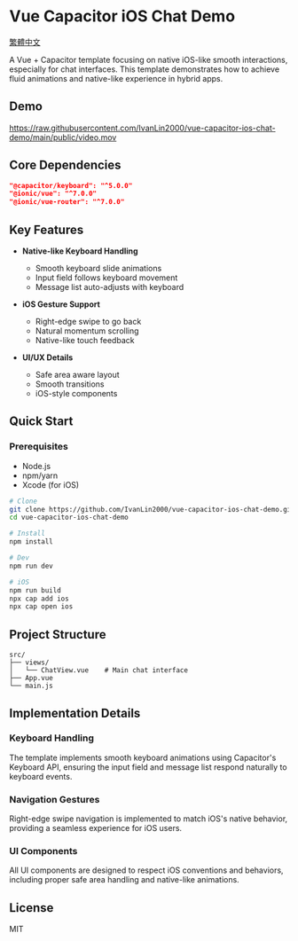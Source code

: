 # Vue Capacitor iOS Chat Demo

[繁體中文](./README.zh-TW.md)

A Vue + Capacitor template focusing on native iOS-like smooth interactions, especially for chat interfaces. This template demonstrates how to achieve fluid animations and native-like experience in hybrid apps.

## Demo

https://raw.githubusercontent.com/IvanLin2000/vue-capacitor-ios-chat-demo/main/public/video.mov

## Core Dependencies

```json
"@capacitor/keyboard": "^5.0.0"
"@ionic/vue": "^7.0.0"
"@ionic/vue-router": "^7.0.0"
```

## Key Features

- **Native-like Keyboard Handling**
  - Smooth keyboard slide animations
  - Input field follows keyboard movement
  - Message list auto-adjusts with keyboard

- **iOS Gesture Support**
  - Right-edge swipe to go back
  - Natural momentum scrolling
  - Native-like touch feedback

- **UI/UX Details**
  - Safe area aware layout
  - Smooth transitions
  - iOS-style components

## Quick Start

### Prerequisites
- Node.js
- npm/yarn
- Xcode (for iOS)

```bash
# Clone
git clone https://github.com/IvanLin2000/vue-capacitor-ios-chat-demo.git
cd vue-capacitor-ios-chat-demo

# Install
npm install

# Dev
npm run dev

# iOS
npm run build
npx cap add ios
npx cap open ios
```

## Project Structure

```
src/
├── views/
│   └── ChatView.vue    # Main chat interface
├── App.vue
└── main.js
```

## Implementation Details

### Keyboard Handling
The template implements smooth keyboard animations using Capacitor's Keyboard API, ensuring the input field and message list respond naturally to keyboard events.

### Navigation Gestures
Right-edge swipe navigation is implemented to match iOS's native behavior, providing a seamless experience for iOS users.

### UI Components
All UI components are designed to respect iOS conventions and behaviors, including proper safe area handling and native-like animations.

## License

MIT